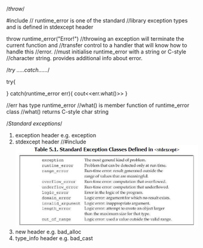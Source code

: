 /*throw*/

#include <stdexcept> 
// runtime_error is one of the standard
//library exception types and is defined in stdexcept header

 throw runtime_error("Error!") 
 //throwing an exception will terminate the current function and //transfer control to a handler that will know how to handle this //error. 
 //must initialise runtime_error with a string or C-style   
 //character string. provides additional info about error.

 /*try .....catch......*/


 try{

 } catch(runtime_error err){ 
     cout<<err.what()>>
 }

 //err has type runtime_error
 //what() is member function of runtime_error class
 //what() returns C-style char string

 /*Standard exceptions*/

 1) exception header
    e.g. exception
 2) stdexcept header //#include <stdexcept>
    <img src="./img/stdexcept.JPG">
 3) new header 
    e.g. bad_alloc
 4) type_info header
    e.g. bad_cast
